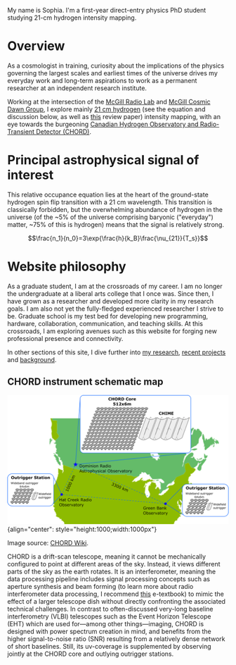 My name is Sophia. I'm a first-year direct-entry physics PhD student studying 21-cm hydrogen intensity mapping.

# Overview

As a cosmologist in training, curiosity about the implications of the physics governing the largest scales and earliest times of the universe drives my everyday work and long-term aspirations to work as a permanent researcher at an independent research institute. 

Working at the intersection of the [McGill Radio Lab](https://www.physics.mcgill.ca/~chiang/) and [McGill Cosmic Dawn Group](https://www.physics.mcgill.ca/~acliu/), I explore mainly [21 cm hydrogen](https://en.wikipedia.org/wiki/Hydrogen_line) (see the equation and discussion below, as well as [this](https://arxiv.org/abs/1907.08211) review paper) intensity mapping, with an eye towards the burgeoning [Canadian Hydrogen Observatory and Radio-Transient Detector (CHORD)](https://www.chord-observatory.ca/home).

# Principal astrophysical signal of interest

This relative occupance equation lies at the heart of the ground-state hydrogen spin flip transition with a 21 cm wavelength. This transition is classically forbidden, but the overwhelming abundance of hydrogen in the universe (of the ~5\% of the universe comprising baryonic ("everyday") matter, ~75\% of this is hydrogen) means that the signal is relatively strong.

$$\frac{n_1}{n_0}=3\exp{\frac{h}{k_B}\frac{\nu_{21}}{T_s}}$$ 

# Website philosophy

As a graduate student, I am at the crossroads of my career. I am no longer the undergraduate at a liberal arts college that I once was. Since then, I have grown as a researcher and developed more clarity in my research goals. I am also not yet the fully-fledged experienced researcher I strive to be. Graduate school is my test bed for developing new programming, hardware, collaboration, communication, and teaching skills. At this crossroads, I am exploring avenues such as this website for forging new professional presence and connectivity. 

In other sections of this site, I dive further into [my research](./research/index.md), [recent projects](./projects/index.md) and [background](./about/index.md).

## CHORD instrument schematic map

![bleep bloop](./media/CHORD_diagram.png "CHORD diagram"){align="center": style="height:1000;width:1000px"}

Image source: [CHORD Wiki](https://chord.mywikis.wiki/wiki/Useful_Graphics).

CHORD is a drift-scan telescope, meaning it cannot be mechanically configured to point at different areas of the sky. Instead, it views different parts of the sky as the earth rotates. It is an interferometer, meaning the data processing pipeline includes signal processing concepts such as aperture synthesis and beam forming (to learn more about radio interferometer data processing, I recommend [this](https://www.cv.nrao.edu/~sransom/web/xxx.html) e-textbook) to mimic the effect of a larger telescope dish without directly confronting the associated technical challenges. In contrast to often-discussed very-long baseline interferometry (VLBI) telescopes such as the Event Horizon Telescope (EHT) which are used for—among other things—imaging, CHORD is designed with power spectrum creation in mind, and benefits from the higher signal-to-noise ratio (SNR) resulting from a relatively dense network of short baselines. Still, its uv-coverage is supplemented by observing jointly at the CHORD core and outlying outrigger stations. 
